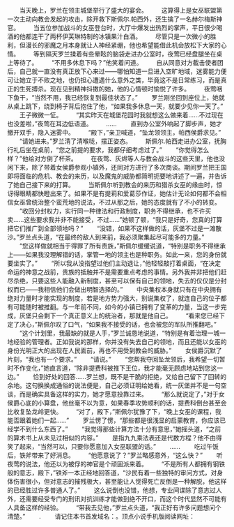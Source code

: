 　　当天晚上，罗兰在领主城堡举行了盛大的宴会。
　　这算得上是女巫联盟第一次主动向教会发起的攻击，除开救下斯佩尔.帕西外，还生擒了一名赫尔梅斯神官。
　　当五位参加战斗的女巫登台时，大厅中爆发出热烈的掌声，平日很少喝酒的他都连干了两杯伊芙琳特制的冰镇果汁白酒。
　　尽管只是一次微小的胜利，但漫长的邪魔之月本身就让人神经紧绷，他也希望能借此机会放松下大家的心情。
　　等到隔天罗兰揉着有些晕眩的脑袋走进办公室时，夜莺已经盘腿坐在桌上等待了。
　　“不用多休息下吗？”他笑着问道。
　　自从同意对方截击使者团后，自己就一直没有真正放下心来过——哪怕知道一旦进入空旷地域，迷雾能力便可让她立于不败之地，也仍担心遭遇什么意外之类，毕竟这不是日常练习，而是真正的生死搏杀。现在见到精神抖擞的她，他的心情顿时愉悦了许多。
　　夜莺咽下鱼干，“当然不用，我已经恢复到最佳状态了。”
　　罗兰刚坐回到座位上，她就从桌上跳下，绕到椅子背后抱住了他，“如果我多休息一天，就要少见你一天了。”
　　王子微微一怔。
　　“其实昨天在城堡花园时我就想这么做来着……不过现在也没差啦，”夜莺在耳边低语道。
　　……
　　直到办公室外响起了脚步声，她才撤开双手，隐入迷雾中。
　　“殿下，”亲卫喊道，“坠龙领领主，帕西侯爵求见。”
　　“请她进来。”罗兰清了清喉咙，摆正姿态。
　　斯佩尔.帕西走进办公室，抚胸行礼后坐在桌前，“您之前提的要求，我都仔细考虑过了。”
　　“你觉得怎么样？”他给对方倒了杯茶。
　　在夜莺、灰烬等人与教会战斗的这些天里，他也没闲下来，除了带着女侯爵参观小镇外，还同对方进行了多次商谈。期间罗兰把王国即将面临的危机、教会的来历，以及魔鬼的威胁都简明扼要地讲述了一遍，并告诉了她自己接下来的打算。
　　当斯佩尔听到教会的来历和猎杀女巫的缘由时，惊讶得眼睛都快瞪出来了。如果不是有提莉和爱葛莎作证，她估计无论如何都不会相信女巫曾统治整个蛮荒地的说法，不过从那之后，她的态度就有了不小的转变。
　　“收回分封权力，实行同一种律法和行政制度，职务不得继承，也不许买卖……这些要求我并非不能接受，不过……”她顿了顿，“我只是好奇，您真的打算把它们推广到全部领地吗？”
　　“没错，如果不这样做的话，灰堡不过是一滩散沙。”罗兰点头道，“在最终的敌人到来前，我必须聚集起尽可能多的力量。”
　　“您这样做就相当于得罪了所有贵族，”斯佩尔缓缓说道，“特别是职务不得继承上——如果我没理解错的话，掌管一地的领主也是种职务。如此一来，您的身份就要坐实了。”
　　“所以我从没指望过他们主动退让，”他轻轻敲打着桌面，“在决定命运的神意之战前，贵族的抵触并不是需要重点考虑的事情。另外我并非把他们赶尽杀绝，只要这些人能融入新制度，甚至可以保有自己的领地，失去的仅仅是分封权而已——我相信他们会做出明智选择的。”
　　中央集权本身就只有在中央拥有绝对力量时才能实现的制度，若是地方势力强大，别说集权了，就连自己的位子都有可能随时被推翻。与一年前不同，如今的小镇已拥有了变革的力量，当这一步完成，灰堡只会剩下一个真正意义上的统治者，那就是他自己。
　　“看来您已经下定了决心，”斯佩尔叹了口气，“如果我不接受的话，也会被您的军队所推翻吧。”
　　“这个计划里，我最缺的就是人手，”罗兰诚恳地说道，“特别是有着治理一城一地经验的管理者。正如我说的那样，你并没有失去自己的领地，而且还能以女巫的身份光明正大的出现在人民面前，再也不用受到教会的威胁。”
　　女侯爵沉默了片刻，“我也有一个要求。”
　　“请说。”
　　“您帮我夺回坠龙领后，我希望一切暂时不作变化，”她直言道，“除非提费科被推下王位，我才能毫无顾虑地站到您这一边。”
　　恰到好处的回答……罗兰想，既不是干脆的拒绝，又给自己留下了回转的余地。这句换换成通俗的说法便是，自己必须证明给她看，统一灰堡并不是一句空谈，而是确实具备这样的实力，她才愿意投靠过来。
　　“那么就说定了，”对于女侯爵心底的小算盘，他丝毫不以为意，如果春季攻势顺利的话，提费科倒台甚至会比收复坠龙岭更快。
　　“对了，殿下，”斯佩尔犹豫了下，“晚上女巫的课程，我能否跟着她们一起……”
　　罗兰愣了愣，“那些都是很浅显的启蒙教育，你应该已经学不到什么东西了。”
　　“我觉得那些计算方法十分有意思，”她摇头道，“之前的算术书上从未见过相似的内容。”
　　是指九九乘法表还是代数方程？他不由得笑了起来，“当然可以，只要你愿意加入女巫联盟的话。”
　　……
　　吃过午饭后，铁斧带来了好消息。
　　“他愿意说了？”罗兰略感意外，“这么快？”
　　听夜莺的说法，他还以为被俘的神官是个顽固派来着。
　　“不是所有人都拥有钢铁般的意志，殿下，”铁斧一本正经地回答道，“沙民有着一些独特的审问方式，对身体伤害很小，但对意志的摧残极大，甚至能让人觉得死亡反倒是一种解脱，他这样的已经胜过许多普通人了。”
　　这么说倒也没错，他想，专业间谍除了意志过人外，还需要经受专门的刑讯对抗训练才能做到绝不开口，而这个时代显然不可能有人具备这样的经验。
　　“带我去见他，”罗兰点头道，“我正好有许多问题想问个清楚。”
　　.
　　请记住本书首发域名：。顶点小说手机版阅读网址：